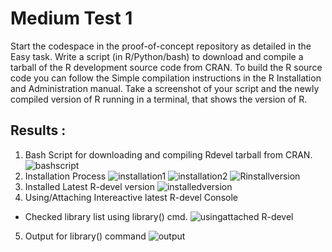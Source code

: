 # Medium Test 1
Start the codespace in the proof-of-concept repository as detailed in the Easy task. Write a script (in R/Python/bash) to download and compile a tarball of the R development source code from CRAN. To build the R source code you can follow the Simple compilation instructions in the R Installation and Administration manual. Take a screenshot of your script and the newly compiled version of R running in a terminal, that shows the version of R.​

## Results :

1. Bash Script for downloading and compiling Rdevel tarball from CRAN.
![bashscript](https://user-images.githubusercontent.com/72031540/226259234-b49ec563-faba-4828-9c4e-66c7d97a7cdc.png)
2. Installation Process
![installation1](https://user-images.githubusercontent.com/72031540/226259357-fc375f51-8419-45ec-a82c-8e6f40e59a26.png)
![installation2](https://user-images.githubusercontent.com/72031540/226259633-a2b156ff-90b2-4bf1-aee4-17904ab178db.png)
![Rinstallversion](https://user-images.githubusercontent.com/72031540/226259750-b86934ab-a32e-4aa9-a598-6b1d941b5c87.png)
3. Installed Latest R-devel version
![installedversion](https://user-images.githubusercontent.com/72031540/226259295-f1ed19e2-a838-43f2-8972-3810046ec4ca.png)
4. Using/Attaching Intereactive latest R-devel Console
- Checked library list using library() cmd.
![usingattached R-devel](https://user-images.githubusercontent.com/72031540/226259728-99186eee-5424-4c91-a930-3d21073e73e9.png)
5. Output for library() command
![output](https://user-images.githubusercontent.com/72031540/226259672-088b6d9a-f6b4-4bb8-9a95-5281f50a1081.png)
